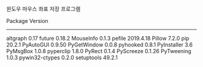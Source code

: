 윈도우 마우스 좌표 저장 프로그램

Package        Version
-------------- ---------
altgraph       0.17
future         0.18.2
MouseInfo      0.1.3
pefile         2019.4.18
Pillow         7.2.0
pip            20.2.1
PyAutoGUI      0.9.50
PyGetWindow    0.0.8
pyhooked       0.8.1
PyInstaller    3.6
PyMsgBox       1.0.8
pyperclip      1.8.0
PyRect         0.1.4
PyScreeze      0.1.26
PyTweening     1.0.3
pywin32-ctypes 0.2.0
setuptools     49.2.1
